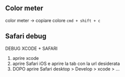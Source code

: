## Color meter

color meter → copiare colore `cmd + shift + c`

## Safari debug

DEBUG XCODE + SAFARI
1. aprire xcode
2. aprire Safari iOS e aprire la tab con la url desiderata
3. DOPO aprire Safari desktop > Develop > xcode > ...
